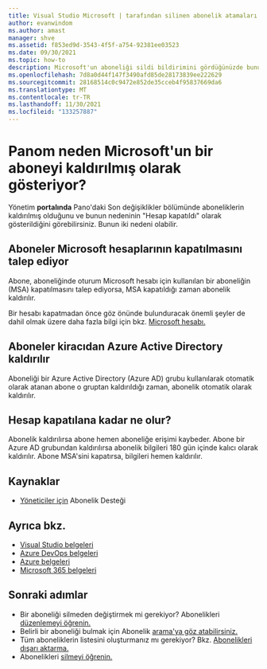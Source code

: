 ```yaml
---
title: Visual Studio Microsoft | tarafından silinen abonelik atamaları Microsoft Docs
author: evanwindom
ms.author: amast
manager: shve
ms.assetid: f853ed9d-3543-4f5f-a754-92381ee03523
ms.date: 09/30/2021
ms.topic: how-to
description: Microsoft'un aboneliği sildi bildirimini gördüğünüzde bunun ne anlama geldiğini öğrenin.
ms.openlocfilehash: 7d8a0d44f147f3490afd85de28173839ee222629
ms.sourcegitcommit: 28168514c0c9472e852de35cceb4f95837669da6
ms.translationtype: MT
ms.contentlocale: tr-TR
ms.lasthandoff: 11/30/2021
ms.locfileid: "133257887"
---
```

# <a name="why-does-my-dashboard-shows-microsoft-removed-a-subscriber"></a>Panom neden Microsoft'un bir aboneyi kaldırılmış olarak gösteriyor? 
Yönetim **portalında** Pano'daki Son [](https://manage.visualstudio.com)değişiklikler bölümünde aboneliklerin kaldırılmış olduğunu ve bunun nedeninin "Hesap kapatıldı" olarak gösterildiğini görebilirsiniz.  Bunun iki nedeni olabilir.  

## <a name="subscribers-request-closure-of-their-microsoft-accounts"></a>Aboneler Microsoft hesaplarının kapatılmasını talep ediyor
Abone, aboneliğinde oturum Microsoft hesabı için kullanılan bir aboneliğin (MSA) kapatılmasını talep ediyorsa, MSA kapatıldığı zaman abonelik kaldırılır.  

Bir hesabı kapatmadan önce göz önünde bulunduracak önemli şeyler de dahil olmak üzere daha fazla bilgi için bkz. [Microsoft hesabı.](https://support.microsoft.com/account-billing/how-to-close-your-microsoft-account-c1b2d13f-4de6-6e1b-4a31-d9d668849979)

## <a name="subscribers-are-removed-from-azure-active-directory-tenant"></a>Aboneler kiracıdan Azure Active Directory kaldırılır
Aboneliği bir Azure Active Directory (Azure AD) grubu kullanılarak otomatik olarak atanan abone o gruptan kaldırıldığı zaman, abonelik otomatik olarak kaldırılır.  

## <a name="what-happens-when-the-account-is-closed"></a>Hesap kapatılana kadar ne olur?
Abonelik kaldırılırsa abone hemen aboneliğe erişimi kaybeder.  Abone bir Azure AD grubundan kaldırılırsa abonelik bilgileri 180 gün içinde kalıcı olarak kaldırılır.  Abone MSA'sini kapatırsa, bilgileri hemen kaldırılır.  

## <a name="resources"></a>Kaynaklar
- [Yöneticiler için](https://aka.ms/vsadminhelp) Abonelik Desteği

## <a name="see-also"></a>Ayrıca bkz.
- [Visual Studio belgeleri](/visualstudio/)
- [Azure DevOps belgeleri](/azure/devops/)
- [Azure belgeleri](/azure/)
- [Microsoft 365 belgeleri](/microsoft-365/)

## <a name="next-steps"></a>Sonraki adımlar
- Bir aboneliği silmeden değiştirmek mi gerekiyor?  Abonelikleri [düzenlemeyi öğrenin.](edit-license.md)
- Belirli bir aboneliği bulmak için Abonelik [arama'ya göz atabilirsiniz.](search-license.md)
- Tüm aboneliklerin listesini oluşturmanız mı gerekiyor?  Bkz. [Abonelikleri dışarı aktarma.](exporting-subscriptions.md)
- Abonelikleri [silmeyi öğrenin.](delete-license.md) 

